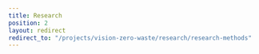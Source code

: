 ```yaml
---
title: Research
position: 2
layout: redirect
redirect_to: "/projects/vision-zero-waste/research/research-methods"
---
```


